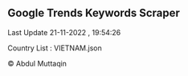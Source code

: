 

## Google Trends Keywords Scraper 
 
Last Update 21-11-2022 , 19:54:26

Country List :
VIETNAM.json



© Abdul Muttaqin 
